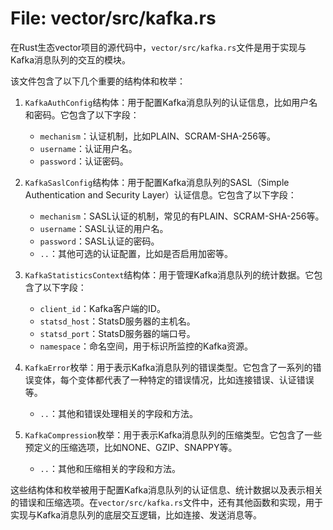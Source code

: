 # File: vector/src/kafka.rs

在Rust生态vector项目的源代码中，`vector/src/kafka.rs`文件是用于实现与Kafka消息队列的交互的模块。

该文件包含了以下几个重要的结构体和枚举：

1. `KafkaAuthConfig`结构体：用于配置Kafka消息队列的认证信息，比如用户名和密码。它包含了以下字段：
   - `mechanism`：认证机制，比如PLAIN、SCRAM-SHA-256等。
   - `username`：认证用户名。
   - `password`：认证密码。

2. `KafkaSaslConfig`结构体：用于配置Kafka消息队列的SASL（Simple Authentication and Security Layer）认证信息。它包含了以下字段：
   - `mechanism`：SASL认证的机制，常见的有PLAIN、SCRAM-SHA-256等。
   - `username`：SASL认证的用户名。
   - `password`：SASL认证的密码。
   - `..`：其他可选的认证配置，比如是否启用加密等。

3. `KafkaStatisticsContext`结构体：用于管理Kafka消息队列的统计数据。它包含了以下字段：
   - `client_id`：Kafka客户端的ID。
   - `statsd_host`：StatsD服务器的主机名。
   - `statsd_port`：StatsD服务器的端口号。
   - `namespace`：命名空间，用于标识所监控的Kafka资源。

4. `KafkaError`枚举：用于表示Kafka消息队列的错误类型。它包含了一系列的错误变体，每个变体都代表了一种特定的错误情况，比如连接错误、认证错误等。
   - `..`：其他和错误处理相关的字段和方法。

5. `KafkaCompression`枚举：用于表示Kafka消息队列的压缩类型。它包含了一些预定义的压缩选项，比如NONE、GZIP、SNAPPY等。
   - `..`：其他和压缩相关的字段和方法。

这些结构体和枚举被用于配置Kafka消息队列的认证信息、统计数据以及表示相关的错误和压缩选项。在`vector/src/kafka.rs`文件中，还有其他函数和实现，用于实现与Kafka消息队列的底层交互逻辑，比如连接、发送消息等。

